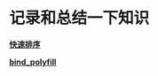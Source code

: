 # 记录和总结一下知识

<a href="https://github.com/flyFatSeal/blog_/tree/master/JS%E5%BF%AB%E9%80%9F%E6%8E%92%E5%BA%8F">**快速排序**</a>

<a href="">**bind_polyfill**</a>
